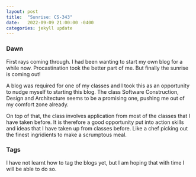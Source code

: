 ```yaml
---
layout: post
title:  "Sunrise: CS-343"
date:   2022-09-09 21:00:00 -0400
categories: jekyll update
---
```

### Dawn
First rays coming through. I had been wanting to start my own blog for a while now. Procastination took the better part of me. But finally the sunrise is coming out!

A blog was required for one of my classes and I took this as an opportunity to nudge myself to starting this blog. The class Software Construction, Design and Architecture seems to be a promising one, pushing me out of my comfort zone already.

On top of that, the class involves application from most of the classes that I have taken before. It is therefore a good opportunity put into action skills and ideas that I have taken up from classes before. Like a chef picking out the finest ingridients to make a scrumptous meal.

### Tags
I have not learnt how to tag the blogs yet, but I am hoping that with time I will be able to do so.
